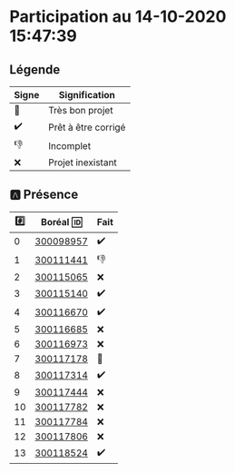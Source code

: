 # Participation au 14-10-2020 15:47:39

## Légende

| Signe              | Signification                 |
|--------------------|-------------------------------|
| :tada:             | Très bon projet               |
| :heavy_check_mark: | Prêt à être corrigé           |
| :-1:               | Incomplet                     |
| :x:                | Projet inexistant             |

## :a: Présence

|:hash:| Boréal :id:                | Fait               |
|------|----------------------------|--------------------|
| 0    | [300098957](https://b300098957.github.io/github-slideshow) | :heavy_check_mark: |
| 1    | [300111441](https://sekou16.github.io/master-branche/#/)   | :-1: |
| 2    | [300115065](https://x.github.io/github-slideshow) | :x: |
| 3    | [300115140](https://zackto.github.io/github-slideshow)     | :heavy_check_mark: |
| 4    | [300116670](https://auriane25.github.io/github-slideshow)  | :heavy_check_mark: |
| 5    | [300116685](https://x.github.io/github-slideshow) | :x: |
| 6    | [300116973](https://lagokamdem.github.io/github-slideshow) | :x: |
| 7    | [300117178](http://catvoops.me/github-slideshow)           | :tada: |
| 8    | [300117314](https://morti747.github.io/github-slideshow)   | :heavy_check_mark: |
| 9    | [300117444](https://x.github.io/github-slideshow) | :x: |
| 10   | [300117782](https://x.github.io/github-slideshow) | :x: |
| 11   | [300117784](https://BertrandMoyou.github.io/github-slideshow) | :x: |
| 12   | [300117806](https://x.github.io/github-slideshow) | :x: |
| 13   | [300118524](https://zoureni.github.io/github-slideshow) | :heavy_check_mark: |
